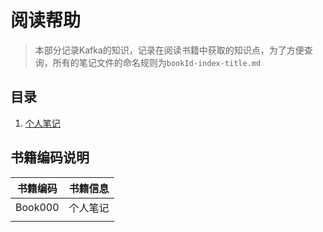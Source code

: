 # 阅读帮助
> 本部分记录Kafka的知识，记录在阅读书籍中获取的知识点，为了方便查询，所有的笔记文件的命名规则为`bookId-index-title.md`

## 目录
1. [个人笔记](Book000-00-Directory.md)

## 书籍编码说明
|书籍编码|书籍信息|
|:------:|:------|
|Book000|个人笔记|
|||
